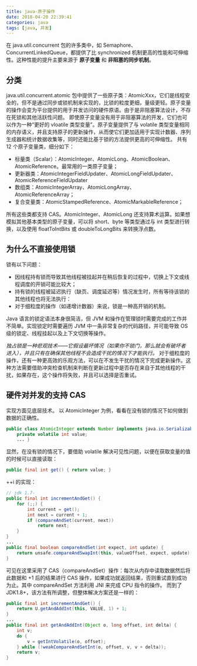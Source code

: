 ```yaml
---
title: java-原子操作
date: 2018-04-20 22:39:41
categories: java
tags: [java, 并发]
---
```

在 java.util.concurrent 包的许多类中，如 Semaphore、ConcurrentLinkedQueue，都提供了比 synchronized 机制更高的性能和可伸缩性。这种性能的提升主要来源于 **原子变量** 和 **非阻塞的同步机制**。

## 分类
java.util.concurrent.atomic 包中提供了一些原子类：AtomicXxx，它们是线程安全的，但不是通过同步或锁机制来实现的，比锁的粒度更细，量级更轻。原子变量的操作会变为平台提供的用于并发访问的硬件原语。由于是非阻塞算法设计，不存在死锁和其他活跃性问题。
即使原子变量没有用于非阻塞算法的开发，它们也可以作为一种“更好的 vloatile 类型变量”。原子变量提供了与 volatile 类型变量相同的内存语义，并且支持原子的更新操作，从而使它们更加适用于实现计数器、序列生成器和统计数据收集等，同时还能比基于锁的方法提供更高的可伸缩性。
共有 12 个原子变量类，细分如下：
* 标量类（Scalar）：AtomicInteger、AtomicLong、AtomicBoolean、AtomicReference。最常用的一类原子变量；
* 更新器类：AtomicIntegerFieldUpdater、AtomicLongFieldUpdater、AtomicReferenceFieldUpdater
* 数组类：AtomicIntegerArray、AtomicLongArray、AtomicReferenceArray；
* 复合变量类：AtomicStampedReference、AtomicMarkableReference；

所有这些类都支持 CAS。AtomicInteger、AtomicLong 还支持算术运算。如果想模拟其他基本类型的原子变量，可以将 short、byte 等类型通过与 int 类型进行转换，以及使用 floatToIntBits 或 doubleToLongBits 来转换浮点数。

## 为什么不直接使用锁
锁有以下问题：
* 因线程持有锁而导致其他线程被挂起并在稍后恢复的过程中，切换上下文或线程调度的开销可能比较大；
* 持有锁的线程被延迟执行（缺页、调度延迟等）情况发生时，所有等待该锁的其他线程也将无法执行：
* 对于细粒度的操作（如递增计数器）来说，锁是一种高开销的机制。

Java 语言的锁定语法本身很简洁，但 JVM 和操作在管理锁时需要完成的工作并不简单。实现锁定时需要遍历 JVM 中一条非常复杂的代码路径，并可能导致 OS 级的锁定、线程挂起以及上下文切换等操作。

_独占锁是一种悲观技术——它假设最坏情况（如果你不锁门，那么就会有破坏者进入），并且只有在确保其他线程不会造成干扰的情况下才能执行。_
对于细粒度的操作，还有一种更高效的乐观方法，可以在不发生干扰的情况下完成更新操作。这种方法需要借助冲突检查机制来判断在更新过程中是否存在来自于其他线程的干扰，如果存在，这个操作将失败，并且可以选择是否重试。

## 硬件对并发的支持 CAS
实现方面见底层技术。
以 AtomicInteger 为例，看看在没有锁的情况下如何做到数据的正确性。
```java
public class AtomicInteger extends Number implements java.io.Serializable {
    private volatile int value; 
    ... }
```
显然，在没有锁的情况下，要借助 volatile 解决可见性问题，以便在获取变量的值的时候可以直接读取：
```java
public final int get() { return value; }
```
++i 的实现：
```java
// jdk 1.7-
public final int incrementAndGet() {
    for (;;) {
        int current = get();
        int next = current + 1;
        if (compareAndSet(current, next))
            return next;
    }
}
...
public final boolean compareAndSet(int expect, int update) {
    return unsafe.compareAndSwapInt(this, valueOffset, expect, update);
}
```
可见在这里采用了 CAS（compareAndSet）操作：每次从内存中读取数据然后将此数据和 +1 后的结果进行 CAS 操作，如果成功就返回结果，否则重试直到成功为止。其中 compareAndSet 方法利用 JNI 来完成 CPU 指令的操作。
而到了 JDK1.8+，该方法有所调整，但整体解决方案还是一样的：
```java
public final int incrementAndGet() {
    return U.getAndAddInt(this, VALUE, 1) + 1;
}
...
public final int getAndAddInt(Object o, long offset, int delta) {
    int v;
    do {
        v = getIntVolatile(o, offset);
    } while (!weakCompareAndSetInt(o, offset, v, v + delta));
    return v;
}
```


